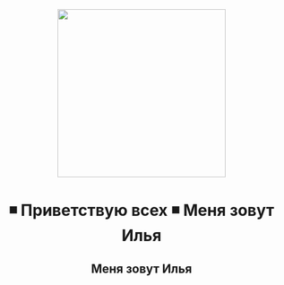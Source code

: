 <div align="center">
  <img height="300" width="300" src="https://media3.giphy.com/media/v1.Y2lkPTc5MGI3NjExMm8zaHdlNjd5ZnI5d3B1ZzQ2bW9ybGtra3lmbHd0dGNwbXhidnlseCZlcD12MV9pbnRlcm5hbF9naWZfYnlfaWQmY3Q9Zw/q15kbCtGFqwx8wYx1n/giphy.webp"  />
</div>

###

<h1 align="center">◾ Приветствую всех ◾
Меня зовут Илья
</h1>

###

<h2 align="center">Меня зовут Илья</h2>
